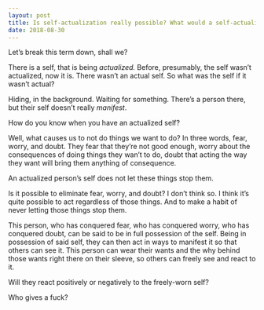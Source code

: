 ```yaml
---
layout: post
title: Is self-actualization really possible? What would a self-actualized person be like?
date: 2018-08-30
---
```


<p>Let’s break this term down, shall we?</p><p>There is a self, that is being <i>actualized.</i> Before, presumably, the self wasn’t actualized, now it is. There wasn’t an actual self. So what was the self if it wasn’t actual?</p><p>Hiding, in the background. Waiting for something. There’s a person there, but their self doesn’t really <i>manifest</i>.</p><p>How do you know when you have an actualized self?</p><p>Well, what causes us to not do things we want to do? In three words, fear, worry, and doubt. They fear that they’re not good enough, worry about the consequences of doing things they wan’t to do, doubt that acting the way they want will bring them anything of consequence.</p><p>An actualized person’s self does not let these things stop them.</p><p>Is it possible to eliminate fear, worry, and doubt? I don’t think so. I think it’s quite possible to act regardless of those things. And to make a habit of never letting those things stop them.</p><p>This person, who has conquered fear, who has conquered worry, who has conquered doubt, can be said to be in full possession of the self. Being in possession of said self, they can then act in ways to manifest it so that others can see it. This person can wear their wants and the why behind those wants right there on their sleeve, so others can freely see and react to it.</p><p>Will they react positively or negatively to the freely-worn self?</p><p>Who gives a fuck?</p>
